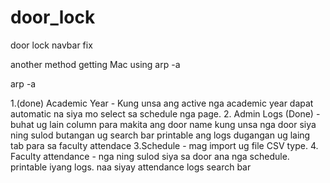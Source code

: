 # door_lock


door lock
navbar fix

another method getting Mac using arp -a

arp <ip> -a <enter>


1.(done) Academic Year - Kung unsa ang active nga academic year dapat automatic na siya mo select sa schedule nga page.
2. Admin Logs (Done) - buhat ug lain column para makita ang door name kung unsa nga door siya ning sulod 
	 butangan ug search bar
	 printable ang logs
	 dugangan ug laing tab para sa faculty attendace
3.Schedule - mag import ug file CSV type.
4. Faculty attendance - nga ning sulod siya sa door ana nga schedule.
	printable iyang logs.
	naa siyay attendance logs
	search bar
